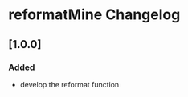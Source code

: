 <!-- Keep a Changelog guide -> https://keepachangelog.com -->

# reformatMine Changelog

## [1.0.0]
### Added
- develop the reformat function

